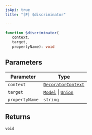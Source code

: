 ```yaml
---
jsApi: true
title: "[F] $discriminator"

---
```

```ts
function $discriminator(
   context, 
   target, 
   propertyName): void
```

## Parameters

| Parameter | Type |
| ------ | ------ |
| `context` | [`DecoratorContext`](../interfaces/DecoratorContext.md) |
| `target` | [`Model`](../interfaces/Model.md) \| [`Union`](../interfaces/Union.md) |
| `propertyName` | `string` |

## Returns

`void`

